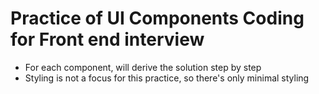 # Practice of UI Components Coding for Front end interview

- For each component, will derive the solution step by step
- Styling is not a focus for this practice, so there's only minimal styling
